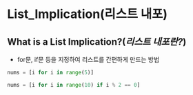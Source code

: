 # List_Implication(리스트 내포)

## What is a List Implication?(_리스트 내포란?_)
- for문, if문 등을 지정하여 리스트를 간편하게 만드는 방법

```python
nums = [i for i in range(5)]

nums = [i for i in range(10) if i % 2 == 0]
```

